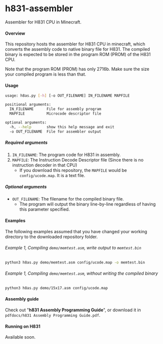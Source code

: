 # h831-assembler
Assembler for H831 CPU in Minecraft.

#### Overview

This repository hosts the assembler for H831 CPU in minecraft, which converts the assembly code to native binary file for H831. The compiled binary is expected to be stored in the program ROM (PROM) of the H831 CPU.

Note that the program ROM (PROM) has only 2716b. Make sure the size your compiled program is less than that.

#### Usage

```bash
usage: h8as.py [-h] [-o OUT_FILENAME] IN_FILENAME MAPFILE

positional arguments:
  IN_FILENAME      File for assembly program
  MAPFILE          Microcode descriptor file

optional arguments:
  -h, --help       show this help message and exit
  -o OUT_FILENAME  File for assembler output
```

##### Required arguments

1. `IN_FILENAME`: The program code for H831 in assembly.
2. `MAPFILE`: The Instruction Decode Descriptor file (Since there is no instruction decoder in that CPU)
	- If you download this repository, the `MAPFILE` would be `config/ucode.map`. It is a text file.

##### Optional arguments

- `OUT_FILENAME`: The filename for the compiled binary file.
	- The program will output the binary line-by-line regardless of having this parameter specified.

#### Examples

The following examples assumed that you have changed your working directory to the downloaded repository folder.

###### Example 1, Compiling `demo/memtest.asm`, write output to `memtest.bin`

```bash
python3 h8as.py demo/memtest.asm config/ucode.map -o memtest.bin
```

###### Example 1, Compiling `demo/memtest.asm`, without writing the compiled binary

```bash
python3 h8as.py demo/15x17.asm config/ucode.map
```

#### Assembly guide

Check out "**h831 Assembly Programming Guide**", or download it in `pdfdocs/h831 Assembly Programming Guide.pdf`.

#### Running on H831

Available soon.





